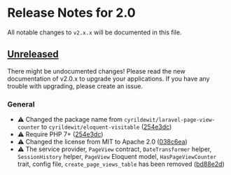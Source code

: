 # Release Notes for 2.0

All notable changes to `v2.x.x` will be documented in this file.

## [Unreleased]

There might be undocumented changes! Please read the new documentation of v2.0.x to upgrade your applications. If you have any trouble with upgrading, please create an issue.

### General

* ⚠️ Changed the package name from `cyrildewit/laravel-page-view-counter` to `cyrildewit/eloquent-visitable` ([254e3dc](https://github.com/cyrildewit/laravel-page-view-counter/commit/254e3dca5162219d0545d253f4782516cd167ca5))
* ⚠️ Require PHP 7+ ([254e3dc](https://github.com/cyrildewit/laravel-page-view-counter/commit/254e3dca5162219d0545d253f4782516cd167ca5))
* ⚠️ Changed the license from MIT to Apache 2.0 ([038c6ea](https://github.com/cyrildewit/laravel-page-view-counter/commit/038c6ea0f0ddaa8b9746f76e909280fda9e06ff9))
* ⚠️ The service provider, `PageView` contract, `DateTransformer` helper, `SessionHistory` helper, `PageView` Eloquent model, `HasPageViewCounter` trait, config file, `create_page_views_table` has been removed ([bd88e2d](https://github.com/cyrildewit/laravel-page-view-counter/commit/bd88e2dc12361df52b55f786ce5f571f21efba84))

[Unreleased]: https://github.com/cyrildewit/laravel-page-visits-counter/compare/v1.0.4...2.0.x
